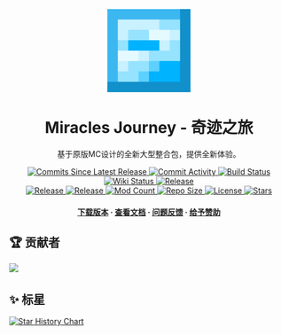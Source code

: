 <div align="center">
  <img src=".github/asset/icon.png" alt="logo" width="150" height="auto" />
  <h1>Miracles Journey - 奇迹之旅</h1>
  <p>
    基于原版MC设计的全新大型整合包，提供全新体验。
  </p>
  <p>
    <a href="https://github.com/QianFuv/Miracles-Journey/commits/main/">
      <img src="https://img.shields.io/github/commits-since/QianFuv/Miracles-Journey/latest?style=plastic&color=blue" alt="Commits Since Latest Release" />
    </a>
    <a href="https://github.com/QianFuv/Miracles-Journey/commits/main/">
      <img src="https://img.shields.io/github/commit-activity/w/QianFuv/Miracles-Journey?style=plastic&color=blue" alt="Commit Activity" />
    </a>
    <a href="https://github.com/QianFuv/Miracles-Journey/actions/workflows/nightlybuild.yml">
      <img src="https://img.shields.io/github/actions/workflow/status/QianFuv/Miracles-Journey/nightlybuild.yml?style=plastic&label=nightly build&color=blue" alt="Build Status" />
    </a>
    <a href="https://mjwiki.qianf.fun/">
      <img src="https://img.shields.io/uptimerobot/status/m797930572-49470041ab540b0efc30ac67?style=plastic&label=wiki%20status&color=blue" alt="Wiki Status" />
    </a>
    <a href="https://github.com/QianFuv/Miracles-Journey/releases">
      <img src="https://img.shields.io/github/v/release/QianFuv/Miracles-Journey?style=plastic&color=blue" alt="Release" />
    </a>
    <br>
    <a href="https://zh.minecraft.wiki/w/Java%E7%89%881.19.2">
      <img src="https://img.shields.io/badge/minecraft-1.19.2-blue?style=plastic" alt="Release" />
    </a>
    <a href="https://files.minecraftforge.net/net/minecraftforge/forge/index_1.19.2.html">
      <img src="https://img.shields.io/badge/forge-43.4.6-blue?style=plastic" alt="Release" />
    </a>
    <a href="https://mjlist.qianf.fun/">
      <img src="https://img.shields.io/github/directory-file-count/QianFuv/Miracles-Journey/pack%2Fmods?style=plastic&label=mods&color=blue" alt="Mod Count" />
    </a>
    <a href="https://github.com/QianFuv/Miracles-Journey">
      <img src="https://img.shields.io/github/repo-size/QianFuv/Miracles-Journey?style=plastic&color=blue" alt="Repo Size" />
    </a>
    <a href="https://creativecommons.org/licenses/by-nc-sa/4.0/deed.zh-hans">
      <img src="https://img.shields.io/badge/license-CC--BY--NC--SA--4.0-blue?style=plastic&color=blue" alt="License" />
    </a>
    <a href="https://github.com/QianFuv/Miracles-Journey/stargazers">
      <img src="https://img.shields.io/github/stars/QianFuv/Miracles-Journey?style=plastic&color=blue" alt="Stars" />
    </a>
  </p>
  <h4>
      <a href="https://github.com/QianFuv/Miracles-Journey/releases">下载版本</a>
    <span> · </span>
      <a href="https://mjwiki.qianf.fun/">查看文档</a>
    <span> · </span>
      <a href="https://github.com/QianFuv/Miracles-Journey/issues/new/choose">问题反馈</a>
    <span> · </span>
      <a href="https://afdian.com/a/qianfuv">给予赞助</a>
  </h4>
</div>

## 🏆 贡献者

<a href="https://github.com/QianFuv/Miracles-Journey/graphs/contributors">
  <img src="https://contrib.rocks/image?repo=QianFuv/Miracles-Journey" />
</a>

## ✨ 标星

<a href="https://star-history.com/#QianFuv/Miracles-Journey&Date">
 <picture>
   <source media="(prefers-color-scheme: dark)" srcset="https://api.star-history.com/svg?repos=QianFuv/Miracles-Journey&type=Date&theme=dark" />
   <source media="(prefers-color-scheme: light)" srcset="https://api.star-history.com/svg?repos=QianFuv/Miracles-Journey&type=Date" />
   <img alt="Star History Chart" src="https://api.star-history.com/svg?repos=QianFuv/Miracles-Journey&type=Date" />
 </picture>
</a>
